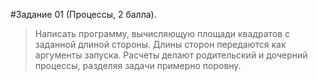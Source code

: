 #Задание 01 (Процессы, 2 балла).
>Написать программу, вычисляющую площади квадратов с заданной длиной стороны.
Длины сторон передаются как аргументы запуска.
Расчеты делают родительский и дочерний процессы, разделяя задачи примерно поровну.

